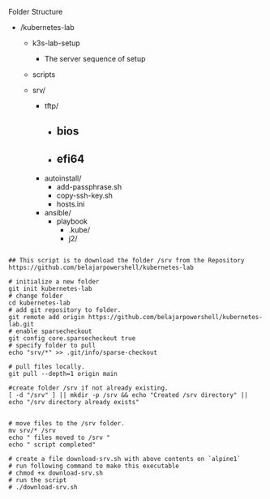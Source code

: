  Folder Structure

- /kubernetes-lab
  
  - k3s-lab-setup
  
    - The server sequence of setup
  - scripts
  - srv/
  
    - tftp/
      - bios
        - 
      - efi64
        - 
    - autoinstall/
      - add-passphrase.sh
      - copy-ssh-key.sh
      - hosts.ini
    - ansible/
      - playbook
        - .kube/
        - j2/
  

```

## This script is to download the folder /srv from the Repository https://github.com/belajarpowershell/kubernetes-lab

# initialize a new folder
git init kubernetes-lab
# change folder
cd kubernetes-lab
# add git repository to folder. 
git remote add origin https://github.com/belajarpowershell/kubernetes-lab.git
# enable sparsecheckout
git config core.sparsecheckout true
# specify folder to pull
echo "srv/*" >> .git/info/sparse-checkout

# pull files locally.
git pull --depth=1 origin main

#create folder /srv if not already existing.
[ -d "/srv" ] || mkdir -p /srv && echo "Created /srv directory" || echo "/srv directory already exists"


# move files to the /srv folder.
mv srv/* /srv
echo " files moved to /srv " 
echo " script completed"

# create a file download-srv.sh with above contents on `alpine1`
# run following command to make this executable
# chmod +x download-srv.sh
# run the script
# ./download-srv.sh 

```

